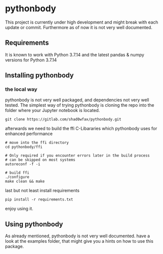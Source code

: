 # pythonbody
This project is currently under high development and might break with each update or commit. Furthermore as of now it is not very well documented.

## Requirements
It is known to work with Python 3.7.14 and the latest pandas & numpy versions for Python 3.7.14

## Installing pythonbody

### the local way

pythonbody is not very well packaged, and dependencies not very well tested. The simplest way of trying pythonbody is cloning the repo into the folder where your Jupyter notebook is located.

    git clone https://gitlab.com/shad0wfax/pythonbody.git

afterwards we need to build the ffi C-Libararies which pythonbody uses for enhanced performance

    # move into the ffi directory
    cd pythonbody/ffi

    # Only required if you encounter errors later in the build process
    # can be skipped on most systems
    autoreconf -f -i

    # build ffi
    ./configure
    make clean && make

last but not least install requirements

    pip install -r requirements.txt

enjoy using it.

## Using pythonbody

As already mentioned, pythonbody is not very well documented. have a look at the examples folder, that might give you a hints on how to use this package.
